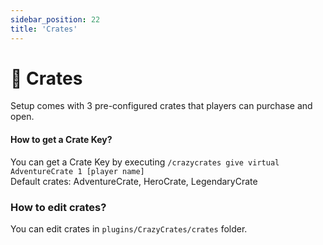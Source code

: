 ```yaml
---
sidebar_position: 22
title: 'Crates'
---
```


# :gift: Crates

Setup comes with 3 pre-configured crates that players can purchase and open.

#### How to get a Crate Key?

You can get a Crate Key by executing `/crazycrates give virtual AdventureCrate 1 [player name]`\
Default crates: AdventureCrate, HeroCrate, LegendaryCrate

### How to edit crates?

You can edit crates in `plugins/CrazyCrates/crates` folder.